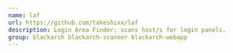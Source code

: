 ```yaml
---
name: laf
url: https://github.com/takeshixx/laf
description: Login Area Finder: scans host/s for login panels.
group: blackarch blackarch-scanner blackarch-webapp
---
```

